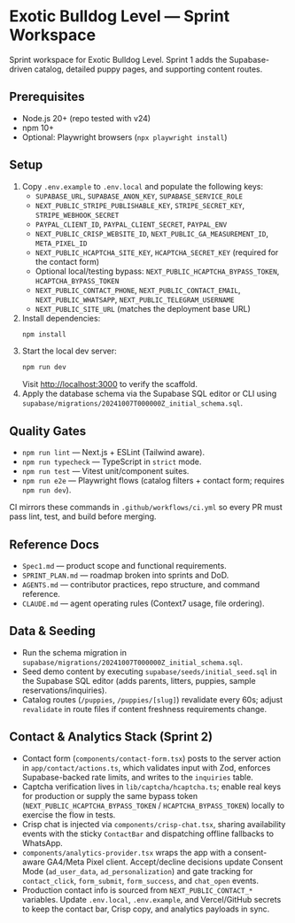 # Exotic Bulldog Level — Sprint Workspace

Sprint workspace for Exotic Bulldog Level. Sprint 1 adds the Supabase-driven catalog, detailed puppy pages, and supporting content routes.

## Prerequisites
- Node.js 20+ (repo tested with v24)
- npm 10+
- Optional: Playwright browsers (`npx playwright install`)

## Setup
1. Copy `.env.example` to `.env.local` and populate the following keys:
   - `SUPABASE_URL`, `SUPABASE_ANON_KEY`, `SUPABASE_SERVICE_ROLE`
   - `NEXT_PUBLIC_STRIPE_PUBLISHABLE_KEY`, `STRIPE_SECRET_KEY`, `STRIPE_WEBHOOK_SECRET`
   - `PAYPAL_CLIENT_ID`, `PAYPAL_CLIENT_SECRET`, `PAYPAL_ENV`
   - `NEXT_PUBLIC_CRISP_WEBSITE_ID`, `NEXT_PUBLIC_GA_MEASUREMENT_ID`, `META_PIXEL_ID`
   - `NEXT_PUBLIC_HCAPTCHA_SITE_KEY`, `HCAPTCHA_SECRET_KEY` (required for the contact form)
   - Optional local/testing bypass: `NEXT_PUBLIC_HCAPTCHA_BYPASS_TOKEN`, `HCAPTCHA_BYPASS_TOKEN`
   - `NEXT_PUBLIC_CONTACT_PHONE`, `NEXT_PUBLIC_CONTACT_EMAIL`, `NEXT_PUBLIC_WHATSAPP`, `NEXT_PUBLIC_TELEGRAM_USERNAME`
   - `NEXT_PUBLIC_SITE_URL` (matches the deployment base URL)
2. Install dependencies:
   ```bash
   npm install
   ```
3. Start the local dev server:
   ```bash
   npm run dev
   ```
   Visit [http://localhost:3000](http://localhost:3000) to verify the scaffold.
4. Apply the database schema via the Supabase SQL editor or CLI using `supabase/migrations/20241007T000000Z_initial_schema.sql`.

## Quality Gates
- `npm run lint` — Next.js + ESLint (Tailwind aware).
- `npm run typecheck` — TypeScript in `strict` mode.
- `npm run test` — Vitest unit/component suites.
- `npm run e2e` — Playwright flows (catalog filters + contact form; requires `npm run dev`).

CI mirrors these commands in `.github/workflows/ci.yml` so every PR must pass lint, test, and build before merging.

## Reference Docs
- `Spec1.md` — product scope and functional requirements.
- `SPRINT_PLAN.md` — roadmap broken into sprints and DoD.
- `AGENTS.md` — contributor practices, repo structure, and command reference.
- `CLAUDE.md` — agent operating rules (Context7 usage, file ordering).

## Data & Seeding
- Run the schema migration in `supabase/migrations/20241007T000000Z_initial_schema.sql`.
- Seed demo content by executing `supabase/seeds/initial_seed.sql` in the Supabase SQL editor (adds parents, litters, puppies, sample reservations/inquiries).
- Catalog routes (`/puppies`, `/puppies/[slug]`) revalidate every 60s; adjust `revalidate` in route files if content freshness requirements change.

## Contact & Analytics Stack (Sprint 2)
- Contact form (`components/contact-form.tsx`) posts to the server action in `app/contact/actions.ts`, which validates input with Zod, enforces Supabase-backed rate limits, and writes to the `inquiries` table.
- Captcha verification lives in `lib/captcha/hcaptcha.ts`; enable real keys for production or supply the same bypass token (`NEXT_PUBLIC_HCAPTCHA_BYPASS_TOKEN` / `HCAPTCHA_BYPASS_TOKEN`) locally to exercise the flow in tests.
- Crisp chat is injected via `components/crisp-chat.tsx`, sharing availability events with the sticky `ContactBar` and dispatching offline fallbacks to WhatsApp.
- `components/analytics-provider.tsx` wraps the app with a consent-aware GA4/Meta Pixel client. Accept/decline decisions update Consent Mode (`ad_user_data`, `ad_personalization`) and gate tracking for `contact_click`, `form_submit`, `form_success`, and `chat_open` events.
- Production contact info is sourced from `NEXT_PUBLIC_CONTACT_*` variables. Update `.env.local`, `.env.example`, and Vercel/GitHub secrets to keep the contact bar, Crisp copy, and analytics payloads in sync.
